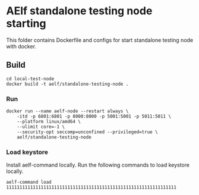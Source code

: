 # AElf standalone testing node starting

This folder contains Dockerfile and configs for start standalone testing node with docker.

## Build

```
cd local-test-node
docker build -t aelf/standalone-testing-node .
```

### Run

```
docker run --name aelf-node --restart always \
    -itd -p 6801:6801 -p 8000:8000 -p 5001:5001 -p 5011:5011 \
    --platform linux/amd64 \
    --ulimit core=-1 \
    --security-opt seccomp=unconfined --privileged=true \
    aelf/standalone-testing-node
```

### Load keystore

Install aelf-command locally. Run the following commands to load keystore locally.
```
aelf-command load 1111111111111111111111111111111111111111111111111111111111111111
```


